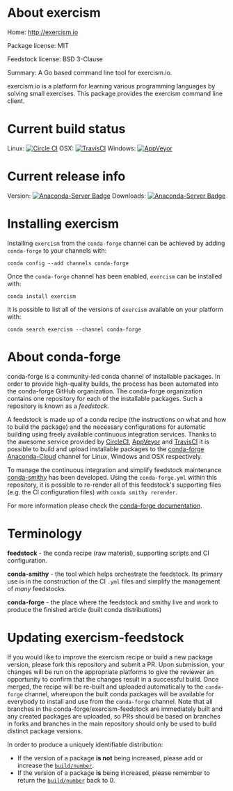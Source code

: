 About exercism
==============

Home: http://exercism.io

Package license: MIT

Feedstock license: BSD 3-Clause

Summary: A Go based command line tool for exercism.io.

exercism.io is a platform for learning various programming languages by
solving small exercises. This package provides the exercism command line
client.


Current build status
====================

Linux: [![Circle CI](https://circleci.com/gh/conda-forge/exercism-feedstock.svg?style=shield)](https://circleci.com/gh/conda-forge/exercism-feedstock)
OSX: [![TravisCI](https://travis-ci.org/conda-forge/exercism-feedstock.svg?branch=master)](https://travis-ci.org/conda-forge/exercism-feedstock)
Windows: [![AppVeyor](https://ci.appveyor.com/api/projects/status/github/conda-forge/exercism-feedstock?svg=True)](https://ci.appveyor.com/project/conda-forge/exercism-feedstock/branch/master)

Current release info
====================
Version: [![Anaconda-Server Badge](https://anaconda.org/conda-forge/exercism/badges/version.svg)](https://anaconda.org/conda-forge/exercism)
Downloads: [![Anaconda-Server Badge](https://anaconda.org/conda-forge/exercism/badges/downloads.svg)](https://anaconda.org/conda-forge/exercism)

Installing exercism
===================

Installing `exercism` from the `conda-forge` channel can be achieved by adding `conda-forge` to your channels with:

```
conda config --add channels conda-forge
```

Once the `conda-forge` channel has been enabled, `exercism` can be installed with:

```
conda install exercism
```

It is possible to list all of the versions of `exercism` available on your platform with:

```
conda search exercism --channel conda-forge
```


About conda-forge
=================

conda-forge is a community-led conda channel of installable packages.
In order to provide high-quality builds, the process has been automated into the
conda-forge GitHub organization. The conda-forge organization contains one repository
for each of the installable packages. Such a repository is known as a *feedstock*.

A feedstock is made up of a conda recipe (the instructions on what and how to build
the package) and the necessary configurations for automatic building using freely
available continuous integration services. Thanks to the awesome service provided by
[CircleCI](https://circleci.com/), [AppVeyor](http://www.appveyor.com/)
and [TravisCI](https://travis-ci.org/) it is possible to build and upload installable
packages to the [conda-forge](https://anaconda.org/conda-forge)
[Anaconda-Cloud](http://docs.anaconda.org/) channel for Linux, Windows and OSX respectively.

To manage the continuous integration and simplify feedstock maintenance
[conda-smithy](http://github.com/conda-forge/conda-smithy) has been developed.
Using the ``conda-forge.yml`` within this repository, it is possible to re-render all of
this feedstock's supporting files (e.g. the CI configuration files) with ``conda smithy rerender``.

For more information please check the [conda-forge documentation](https://conda-forge.org/docs/).

Terminology
===========

**feedstock** - the conda recipe (raw material), supporting scripts and CI configuration.

**conda-smithy** - the tool which helps orchestrate the feedstock.
                   Its primary use is in the construction of the CI ``.yml`` files
                   and simplify the management of *many* feedstocks.

**conda-forge** - the place where the feedstock and smithy live and work to
                  produce the finished article (built conda distributions)


Updating exercism-feedstock
===========================

If you would like to improve the exercism recipe or build a new
package version, please fork this repository and submit a PR. Upon submission,
your changes will be run on the appropriate platforms to give the reviewer an
opportunity to confirm that the changes result in a successful build. Once
merged, the recipe will be re-built and uploaded automatically to the
`conda-forge` channel, whereupon the built conda packages will be available for
everybody to install and use from the `conda-forge` channel.
Note that all branches in the conda-forge/exercism-feedstock are
immediately built and any created packages are uploaded, so PRs should be based
on branches in forks and branches in the main repository should only be used to
build distinct package versions.

In order to produce a uniquely identifiable distribution:
 * If the version of a package **is not** being increased, please add or increase
   the [``build/number``](http://conda.pydata.org/docs/building/meta-yaml.html#build-number-and-string).
 * If the version of a package **is** being increased, please remember to return
   the [``build/number``](http://conda.pydata.org/docs/building/meta-yaml.html#build-number-and-string)
   back to 0.